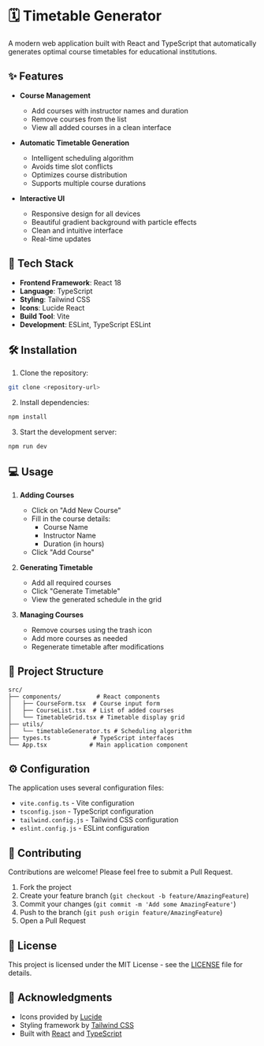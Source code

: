 # 🗓 Timetable Generator

A modern web application built with React and TypeScript that automatically generates optimal course timetables for educational institutions.

## ✨ Features

- **Course Management**
  - Add courses with instructor names and duration
  - Remove courses from the list
  - View all added courses in a clean interface

- **Automatic Timetable Generation**
  - Intelligent scheduling algorithm
  - Avoids time slot conflicts
  - Optimizes course distribution
  - Supports multiple course durations

- **Interactive UI**
  - Responsive design for all devices
  - Beautiful gradient background with particle effects
  - Clean and intuitive interface
  - Real-time updates

## 🚀 Tech Stack

- **Frontend Framework**: React 18
- **Language**: TypeScript
- **Styling**: Tailwind CSS
- **Icons**: Lucide React
- **Build Tool**: Vite
- **Development**: ESLint, TypeScript ESLint

## 🛠 Installation

1. Clone the repository:
```bash
git clone <repository-url>
```

2. Install dependencies:
```bash
npm install
```

3. Start the development server:
```bash
npm run dev
```

## 💻 Usage

1. **Adding Courses**
   - Click on "Add New Course"
   - Fill in the course details:
     - Course Name
     - Instructor Name
     - Duration (in hours)
   - Click "Add Course"

2. **Generating Timetable**
   - Add all required courses
   - Click "Generate Timetable"
   - View the generated schedule in the grid

3. **Managing Courses**
   - Remove courses using the trash icon
   - Add more courses as needed
   - Regenerate timetable after modifications

## 🎯 Project Structure

```
src/
├── components/          # React components
│   ├── CourseForm.tsx  # Course input form
│   ├── CourseList.tsx  # List of added courses
│   └── TimetableGrid.tsx # Timetable display grid
├── utils/
│   └── timetableGenerator.ts # Scheduling algorithm
├── types.ts            # TypeScript interfaces
└── App.tsx            # Main application component
```

## ⚙️ Configuration

The application uses several configuration files:

- `vite.config.ts` - Vite configuration
- `tsconfig.json` - TypeScript configuration
- `tailwind.config.js` - Tailwind CSS configuration
- `eslint.config.js` - ESLint configuration

## 🤝 Contributing

Contributions are welcome! Please feel free to submit a Pull Request.

1. Fork the project
2. Create your feature branch (`git checkout -b feature/AmazingFeature`)
3. Commit your changes (`git commit -m 'Add some AmazingFeature'`)
4. Push to the branch (`git push origin feature/AmazingFeature`)
5. Open a Pull Request

## 📝 License

This project is licensed under the MIT License - see the [LICENSE](LICENSE) file for details.

## 🙏 Acknowledgments

- Icons provided by [Lucide](https://lucide.dev/)
- Styling framework by [Tailwind CSS](https://tailwindcss.com/)
- Built with [React](https://reactjs.org/) and [TypeScript](https://www.typescriptlang.org/)
